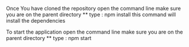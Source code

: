 Once You have cloned the repository 
    open the command line
    make sure you are on the parent directory
   ** type : npm install
    this command will install the dependencies

To start the application
    open the command line
    make sure you are on the parent directory
   ** type : npm start
